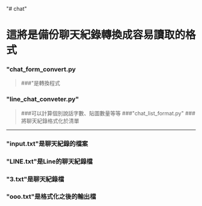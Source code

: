 "# chat" # 這將是備份聊天紀錄轉換成容易讀取的格式### "chat_form_convert.py>###"是轉換程式### "line_chat_conveter.py">###可以計算個別說話字數、貼圖數量等等###"chat\_list_format.py">###將聊天紀錄格式化於清單***### "input.txt"是聊天紀錄的檔案### "LINE.txt"是Line的聊天紀錄檔### "3.txt"是聊天紀錄檔### "ooo.txt"是格式化之後的輸出檔